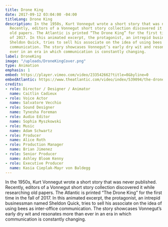 ```yaml
---
title: Drone King
date: 2017-09-12 03:04:00 -04:00
titleLong: Drone King
description: In the 1950s, Kurt Vonnegut wrote a short story that was never published.
  Recently, editors of a Vonnegut short story collection discovered it while researching
  old papers. The Atlantic is printed “The Drone King” for the first time in the fall
  of 2017. In this animated excerpt, the protagonist, an intrepid businessman named
  Sheldon Quick, tries to sell his associate on the idea of using bees as inter-office
  communication. The story showcases Vonnegut’s early dry wit and resonates more than
  ever in an era in which communication is constantly changing.
label: DroneKing
image: "/uploads/DroneKingCover.png"
type: Animation
emphasis: 1
embed: https://player.vimeo.com/video/233542662?title=0&byline=0
embedAtlantic: https://www.theatlantic.com/video/index/539094/the-drone-king-an-animated-excerpt/
credits:
- role: Director / Designer / Animator
  name: Caitlin Cadieux
- role: Voice Actor
  name: Salvatore Vecchio
- role: Sound Designer
  name: Tynesha Foreman
- role: Audio Editor
  name: Sophia Myszkowski
- role: Music
  name: Adam Schwartz
- role: Producer
  name: Alice Roth
- role: Production Manager
  name: Brian Jimenez
- role: Senior Producer
  name: Ashley Bloom Kenny
- role: Executive Producer
  name: Kasia Cieplak-Mayr von Baldegg
---
```


In the 1950s, Kurt Vonnegut wrote a short story that was never published. Recently, editors of a Vonnegut short story collection discovered it while researching old papers. The Atlantic is printed “The Drone King” for the first time in the fall of 2017. In this animated excerpt, the protagonist, an intrepid businessman named Sheldon Quick, tries to sell his associate on the idea of using bees as inter-office communication. The story showcases Vonnegut’s early dry wit and resonates more than ever in an era in which communication is constantly changing.